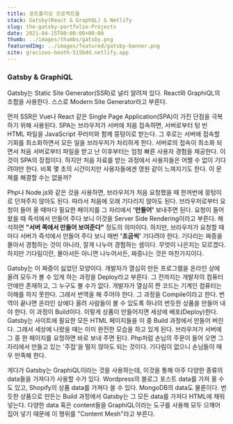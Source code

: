 ```yaml
---
title: 포트폴리오 프로젝트들
stack: Gatsby(React & GraphQL) & Netlify
slug: the-gatsby-portfolio-Projects
date: 2021-04-15T00:00:00+00:00
thumb: ../images/thumbs/gatsby.png
featuredImg: ../images/featured/gatsby-banner.png
site: gracious-booth-515bdd.netlify.app
---
```


### Gatsby & GraphiQL

Gatsby는 Static Site Generator(SSR)로 널리 알려져 있다. React와 GraphiQL의 조합을 사용한다. 스스로 Modern Site Generator라고 부른다.

먼저 SSR은 Vue나 React 같은 Single Page Application(SPA)이 가진 단점을 극복하기 위해 사용된다. SPA는 브라우저가 서버에 처음 접속하면, 서버로부터 텅 빈 HTML 파일을 JavaScript 꾸러미와 함께 뭉텅이로 받는다. 그 후로는 서버에 접속할 기회를 최소화하면서 모든 일을 브라우저가 처리하게 한다. 서버로의 접속이 최소화 되면서 처음 서버로부터 파일을 받고 난 이후부터는 엄청 빠른 사용자 경험을 제공한다. 이것이 SPA의 장점이다. 하지만 처음 자료를 받는 과정에서 사용자들은 어쩔 수 없이 기다려야만 한다. 비록 몇 초의 시간이지만 사용자들에겐 영원 같이 느껴지기도 한다. 이 문제를 해결할 수는 없을까?

Php나 Node.js와 같은 것을 사용하면, 브라우저가 처음 요청했을 때 한꺼번에 뭉텅이로 던져주지 않아도 된다. 따라서 처음에 오래 기다리지 않아도 된다. 브라우저로부터 요청이 들어 올 때마다 필요한 페이지를 그 자리에서 **'만들어'** 보내주면 된다. 요청이 들어 왔을 때 즉석에서 만들어 주다 보니 이것을 Server Side Rendering이라고 부른다. 해석하면 **"서버 쪽에서 만들어 보여준다"** 정도의 의미이다. 하지만, 브라우저가 요청할 때 마다 서버가 즉석에서 만들어 주다 보니 매번 **'조금씩'** 기다려야 한다. 기다리는 짜증을 몰아서 경험하는 것이 아니라, 잘게 나누어 경험하는 셈이다. 무엇이 나은지는 모르겠다. 하지만 기다림이란, 몰아서든 아니면 나누어서든, 짜증나는 것은 마찬가지이다.

Gatsby는 이 짜증이 싫었던 모양이다. 개발자가 열심히 만든 프로그램을 온라인 상에 올려 모두가 볼 수 있게 하는 과정을 Deploy라고 부른다. 그 전까지는 개발자의 컴퓨터 안에만 존재하고, 그 누구도 볼 수가 없다. 개발자가 열심히 짠 코드는 기계인 컴퓨터는 이해를 하지 못한다. 그래서 번역을 해 주어야 한다. 그 과정을 Compile이라고 한다. 번역이 끝나면 온라인 상에다 올려 사람들이 볼 수 있도록 하나의 번듯한 상품을 만들어 내야 한다. 이 과정이 Build이다. 이렇게 상품이 만들어지면 세상에 배포(Deploy)한다. Gatsby는 사이트에 필요한 모든 HTML 페이지들을 이 중 Build 과정에서 만들어 버린다. 그래서 세상에 나왔을 때는 이미 완전한 모습을 하고 있게 된다. 브라우저가 서버에 그 중 한 페이지를 요청하면 바로 보내 주면 된다. Php처럼 손님의 주문이 들어 오면 그 자리에서 만들고 있는 '주접'을 떨지 않아도 되는 것이다. 기다림이 없으니 손님들이 매우 만족해 한다.

게다가 Gatsby는 GraphiQL이라는 것을 사용하는데, 이것을 통해 아주 다양한 종류의 data들을 가져다가 사용할 수가 있다. Wordpress의 블로그 포스트 data를 가져 올 수도 있고, Shopify의 상품 data를 가져다 쓸 수 있다. MongoDB의 data도 물론이다. 번듯한 상품으로 만든는 Build 과정에서 Gatsby는 그 모든 data를 가져다 HTML에 채워 넣는다. 다양한 data 혹은 content들을 GraphiQL이라는 도구를 사용해 모두 으깨어 집어 넣기 때문에 이 행위를 "Content Mesh"라고 부른다.
